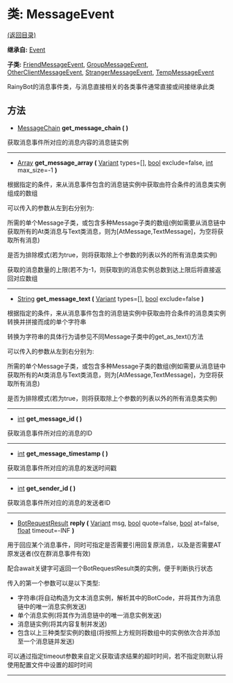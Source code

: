 # 类: MessageEvent

[(返回目录)](./)

**继承自:** [Event](event.md)

**子类:** [FriendMessageEvent](friendmessageevent.md), [GroupMessageEvent](groupmessageevent.md), [OtherClientMessageEvent](otherclientmessageevent.md), [StrangerMessageEvent](strangermessageevent.md), [TempMessageEvent](tempmessageevent.md)

RainyBot的消息事件类，与消息直接相关的各类事件通常直接或间接继承此类

## 方法

* [MessageChain](messagechain.md) **get\_message\_chain ( )**

获取消息事件所对应的消息内容的消息链实例

***

* [Array](https://docs.godotengine.org/en/latest/classes/class\_array.html) **get\_message\_array (** [Variant](https://docs.godotengine.org/en/latest/classes/class\_variant.html) types=\[], [bool](https://docs.godotengine.org/en/latest/classes/class\_bool.html) exclude=false, [int](https://docs.godotengine.org/en/latest/classes/class\_int.html) max\_size=-1 **)**

根据指定的条件，来从消息事件包含的消息链实例中获取由符合条件的消息类实例组成的数组

可以传入的参数从左到右分别为:

所需的单个Message子类，或包含多种Message子类的数组(例如需要从消息链中获取所有的At类消息与Text类消息，则为\[AtMessage,TextMessage]，为空将获取所有消息)

是否为排除模式(若为true，则将获取除上个参数的列表以外的所有消息类实例)

获取的消息数量的上限(若不为-1，则获取到的消息实例总数到达上限后将直接返回对应数组

***

* [String](https://docs.godotengine.org/en/latest/classes/class\_string.html) **get\_message\_text (** [Variant](https://docs.godotengine.org/en/latest/classes/class\_variant.html) types=\[], [bool](https://docs.godotengine.org/en/latest/classes/class\_bool.html) exclude=false **)**

根据指定的条件，来从消息事件包含的消息链实例中获取由符合条件的消息类实例转换并拼接而成的单个字符串

转换为字符串的具体行为请参见不同Message子类中的get\_as\_text()方法

可以传入的参数从左到右分别为:

所需的单个Message子类，或包含多种Message子类的数组(例如需要从消息链中获取所有的At类消息与Text类消息，则为\[AtMessage,TextMessage]，为空将获取所有消息)

是否为排除模式(若为true，则将获取除上个参数的列表以外的所有消息类实例)

***

* [int](https://docs.godotengine.org/en/latest/classes/class\_int.html) **get\_message\_id ( )**

获取消息事件所对应的消息的ID

***

* [int](https://docs.godotengine.org/en/latest/classes/class\_int.html) **get\_message\_timestamp ( )**

获取消息事件所对应的消息的发送时间戳

***

* [int](https://docs.godotengine.org/en/latest/classes/class\_int.html) **get\_sender\_id ( )**

获取消息事件所对应的消息的发送者ID

***

* [BotRequestResult](botrequestresult.md) **reply (** [Variant](https://docs.godotengine.org/en/latest/classes/class\_variant.html) msg, [bool](https://docs.godotengine.org/en/latest/classes/class\_bool.html) quote=false, [bool](https://docs.godotengine.org/en/latest/classes/class\_bool.html) at=false, [float](https://docs.godotengine.org/en/latest/classes/class\_float.html) timeout=-INF **)**

用于回应某个消息事件，同时可指定是否需要引用回复原消息，以及是否需要AT原发送者(仅在群消息事件有效)

配合await关键字可返回一个BotRequestResult类的实例，便于判断执行状态

传入的第一个参数可以是以下类型:

* 字符串(将自动构造为文本消息实例，解析其中的BotCode，并将其作为消息链中的唯一消息实例发送)
* 单个消息实例(将其作为消息链中的唯一消息实例发送)
* 消息链实例(将其内容复制并发送)
* 包含以上三种类型实例的数组(将按照上方规则将数组中的实例依次合并添加至一个消息链并发送)

可以通过指定timeout参数来自定义获取请求结果的超时时间，若不指定则默认将使用配置文件中设置的超时时间

***
